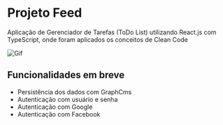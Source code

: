 # Projeto Feed 

Aplicação de Gerenciador de Tarefas (ToDo List) utilizando React.js com TypeScript, onde foram aplicados os conceitos de Clean Code

![Gif](./src/assets/20220709_0010301.gif)

## Funcionalidades em breve

- Persistência dos dados com GraphCms
- Autenticação com usuário e senha
- Autenticação com Google
- Autenticação com Facebook
  
